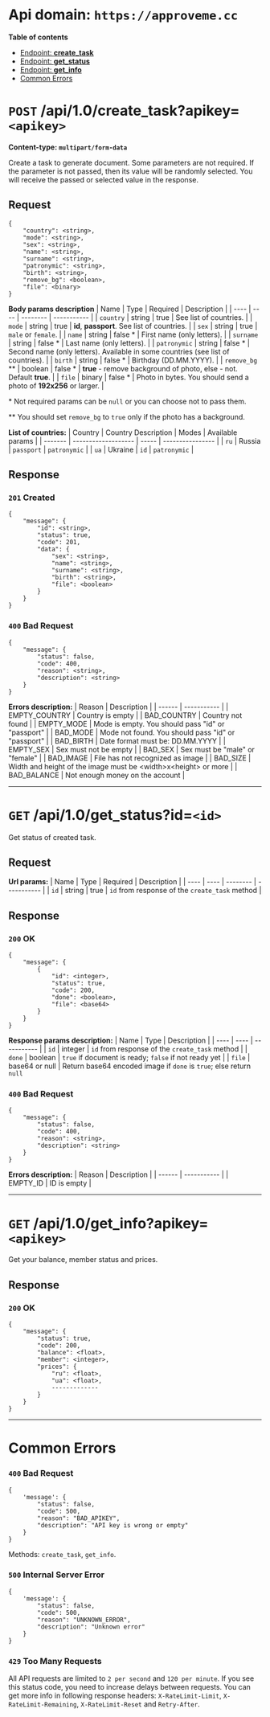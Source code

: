 # Api domain: `https://approveme.cc`

**Table of contents**
- [Endpoint: **create_task**](#post-api10create_taskapikeyapikey)
- [Endpoint: **get_status**](#get-api10get_statusidid)
- [Endpoint: **get_info**](#get-api10get_infoapikeyapikey)
- [Common Errors](#common-errors)

# `POST` /api/1.0/create_task?apikey=`<apikey>`
**Content-type: `multipart/form-data`**

Create a task to generate document. Some parameters are not required. If the parameter is not passed, then its value will be randomly selected. You will receive the passed or selected value in the response.

## Request
```
{
    "country": <string>,
    "mode": <string>,
    "sex": <string>,
    "name": <string>,
    "surname": <string>,
    "patronymic": <string>,
    "birth": <string>,
    "remove_bg": <boolean>,
    "file": <binary>
}
```

**Body params description**
| Name | Type | Required | Description |
| ---- | ---- | -------- | ----------- |
| `country` | string | true | See list of countries. |
| `mode` | string | true | **id**, **passport**. See list of countries. |
| `sex` | string | true | `male` or `female`. |
| `name` | string | false \* | First name (only letters). |
| `surname` | string | false \* | Last name (only letters). |
| `patronymic` | string | false \* | Second name (only letters). Available in some countries (see list of countries). |
| `birth` | string | false \* | Birthday (DD.MM.YYYY). |
| `remove_bg` \*\* | boolean | false \* | **true** - remove background of photo, else - not. Default **true**. |
| `file` | binary | false \* | Photo in bytes. You should send a photo of **192x256** or larger. |

\* Not required params can be `null` or you can choose not to pass them.

\*\* You should set `remove_bg` to `true` only if the photo has a background.

**List of countries:**
| Country | Country Description | Modes | Available params |
| ------- | ------------------- | ----- | ---------------- |
| `ru` | Russia | `passport` | `patronymic` |
| `ua` | Ukraine | `id` | `patronymic` |

## Response
### `201` Created
```
{
    "message": {
        "id": <string>,
        "status": true,
        "code": 201,
        "data": {
            "sex": <string>,
            "name": <string>,
            "surname": <string>,
            "birth": <string>,
            "file": <boolean>
        }
    }
}
```

### `400` Bad Request
```
{
    "message": {
        "status": false,
        "code": 400,
        "reason": <string>,
        "description": <string>
    }
}
```

**Errors description:**
| Reason | Description |
| ------ | ----------- |
| EMPTY_COUNTRY | Country is empty |
| BAD_COUNTRY | Country not found |
| EMPTY_MODE | Mode is empty. You should pass "id" or "passport" |
| BAD_MODE | Mode not found. You should pass "id" or "passport" |
| BAD_BIRTH | Date format must be: DD.MM.YYYY |
| EMPTY_SEX | Sex must not be empty |
| BAD_SEX | Sex must be "male" or "female" |
| BAD_IMAGE | File has not recognized as image |
| BAD_SIZE | Width and height of the image must be \<width>x\<height> or more |
| BAD_BALANCE | Not enough money on the account |

---

# `GET` /api/1.0/get_status?id=`<id>`
Get status of created task.

## Request
**Url params:**
| Name | Type | Required | Description |
| ---- | ---- | -------- | ----------- |
| `id` | string | true | `id` from response of the `create_task` method |

## Response
### `200` OK
```
{
    "message": {
        {
            "id": <integer>,
            "status": true,
            "code": 200,
            "done": <boolean>,
            "file": <base64>
        }
    }
}
```
**Response params description:**
| Name | Type | Description |
| ---- | ---- | ----------- |
| `id` | integer | `id` from response of the `create_task` method |
| `done` | boolean | `true` if document is ready; `false` if not ready yet |
| `file` | base64 or null | Return base64 encoded image if `done` is `true`; else return `null`

### `400` Bad Request
```
{
    "message": {
        "status": false,
        "code": 400,
        "reason": <string>,
        "description": <string>
    }
}
```
**Errors description:**
| Reason | Description |
| ------ | ----------- |
| EMPTY_ID | ID is empty |

---

# `GET` /api/1.0/get_info?apikey=`<apikey>`
Get your balance, member status and prices.

## Response
### `200` OK
```
{
    "message": {
        "status": true,
        "code": 200,
        "balance": <float>,
        "member": <integer>,
        "prices": {
            "ru": <float>,
            "ua": <float>,
            -------------
        }
    }
}
```

---

# Common Errors
### `400` Bad Request
```
{
    'message': {
        "status": false,
        "code": 500,
        "reason": "BAD_APIKEY",
        "description": "API key is wrong or empty"
    }
}
```
Methods: `create_task`, `get_info`.

### `500` Internal Server Error
```
{
    'message': {
        "status": false,
        "code": 500,
        "reason": "UNKNOWN_ERROR",
        "description": "Unknown error"
    }
}
```

### `429` Too Many Requests
All API requests are limited to `2 per second` and `120 per minute`. If you see this status code, you need to increase delays between requests. You can get more info in following response headers: `X-RateLimit-Limit`, `X-RateLimit-Remaining`, `X-RateLimit-Reset` and `Retry-After`.

